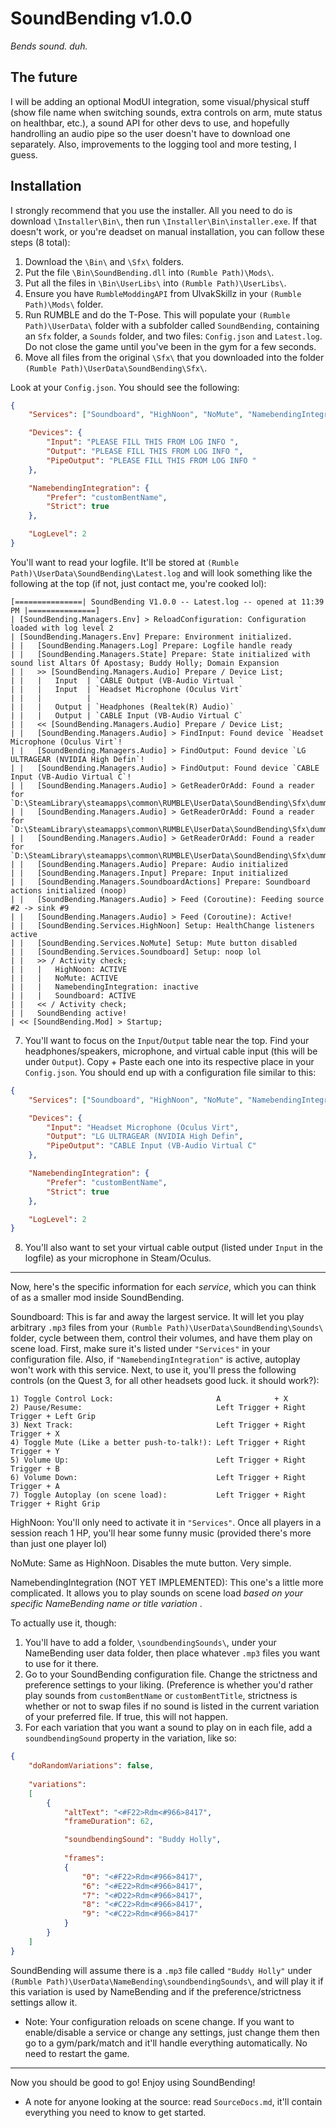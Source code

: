 # SoundBending v1.0.0
*Bends sound. duh.*

## The future
I will be adding an optional ModUI integration, some visual/physical stuff (show file name when switching sounds, extra controls on arm, mute status on healthbar, etc.), a sound API for other devs to use, and hopefully handrolling an audio pipe so the user doesn't have to download one separately. Also, improvements to the logging tool and more testing, I guess.

## Installation
I strongly recommend that you use the installer. All you need to do is download `\Installer\Bin\`, then run `\Installer\Bin\installer.exe`. If that doesn't work, or you're deadset on manual installation, you can follow these steps (8 total):

1) Download the `\Bin\` and `\Sfx\` folders.
2) Put the file `\Bin\SoundBending.dll` into `(Rumble Path)\Mods\`.
3) Put all the files in `\Bin\UserLibs\` into `(Rumble Path)\UserLibs\`.
4) Ensure you have `RumbleModdingAPI` from UlvakSkillz in your `(Rumble Path)\Mods\` folder.
5) Run RUMBLE and do the T-Pose. This will populate your `(Rumble Path)\UserData\` folder with a subfolder called `SoundBending`, containing an `Sfx` folder, a `Sounds` folder, and two files: `Config.json` and `Latest.log`. Do not close the game until you've been in the gym for a few seconds.
6) Move all files from the original `\Sfx\` that you downloaded into the folder `(Rumble Path)\UserData\SoundBending\Sfx\`.

Look at your `Config.json`. You should see the following:
```json
{
    "Services": ["Soundboard", "HighNoon", "NoMute", "NamebendingIntegration"],

    "Devices": {
        "Input": "PLEASE FILL THIS FROM LOG INFO ",
        "Output": "PLEASE FILL THIS FROM LOG INFO ",
        "PipeOutput": "PLEASE FILL THIS FROM LOG INFO "
    },

    "NamebendingIntegration": {
        "Prefer": "customBentName",
        "Strict": true
    },

    "LogLevel": 2
}
```

You'll want to read your logfile. It'll be stored at `(Rumble Path)\UserData\SoundBending\Latest.log` and will look something like the following at the top (if not, just contact me, you're cooked lol):

```
[===============| SoundBending V1.0.0 -- Latest.log -- opened at 11:39 PM |===============]
| [SoundBending.Managers.Env] > ReloadConfiguration: Configuration loaded with log level 2
| [SoundBending.Managers.Env] Prepare: Environment initialized.
| |   [SoundBending.Managers.Log] Prepare: Logfile handle ready
| |   [SoundBending.Managers.State] Prepare: State initialized with sound list Altars Of Apostasy; Buddy Holly; Domain Expansion
| |   >> [SoundBending.Managers.Audio] Prepare / Device List;
| |   |   Input  | `CABLE Output (VB-Audio Virtual `
| |   |   Input  | `Headset Microphone (Oculus Virt`
| |   |          | 
| |   |   Output | `Headphones (Realtek(R) Audio)`
| |   |   Output | `CABLE Input (VB-Audio Virtual C`
| |   << [SoundBending.Managers.Audio] Prepare / Device List;
| |   [SoundBending.Managers.Audio] > FindInput: Found device `Headset Microphone (Oculus Virt`!
| |   [SoundBending.Managers.Audio] > FindOutput: Found device `LG ULTRAGEAR (NVIDIA High Defin`!
| |   [SoundBending.Managers.Audio] > FindOutput: Found device `CABLE Input (VB-Audio Virtual C`!
| |   [SoundBending.Managers.Audio] > GetReaderOrAdd: Found a reader for `D:\SteamLibrary\steamapps\common\RUMBLE\UserData\SoundBending\Sfx\dummy.mp3`!
| |   [SoundBending.Managers.Audio] > GetReaderOrAdd: Found a reader for `D:\SteamLibrary\steamapps\common\RUMBLE\UserData\SoundBending\Sfx\dummy.mp3`!
| |   [SoundBending.Managers.Audio] > GetReaderOrAdd: Found a reader for `D:\SteamLibrary\steamapps\common\RUMBLE\UserData\SoundBending\Sfx\dummy.mp3`!
| |   [SoundBending.Managers.Audio] Prepare: Audio initialized
| |   [SoundBending.Managers.Input] Prepare: Input initialized
| |   [SoundBending.Managers.SoundboardActions] Prepare: Soundboard actions initialized (noop)
| |   [SoundBending.Managers.Audio] > Feed (Coroutine): Feeding source #2 -> sink #9
| |   [SoundBending.Managers.Audio] > Feed (Coroutine): Active!
| |   [SoundBending.Services.HighNoon] Setup: HealthChange listeners active
| |   [SoundBending.Services.NoMute] Setup: Mute button disabled
| |   [SoundBending.Services.Soundboard] Setup: noop lol
| |   >> / Activity check;
| |   |   HighNoon: ACTIVE
| |   |   NoMute: ACTIVE
| |   |   NamebendingIntegration: inactive
| |   |   Soundboard: ACTIVE
| |   << / Activity check;
| |   SoundBending active!
| << [SoundBending.Mod] > Startup;
```

7) You'll want to focus on the `Input`/`Output` table near the top. Find your headphones/speakers, microphone, and virtual cable input (this will be under `Output`). Copy + Paste each one into its respective place in your `Config.json`.
You should end up with a configuration file similar to this:

```json
{
    "Services": ["Soundboard", "HighNoon", "NoMute", "NamebendingIntegration"],

    "Devices": {
        "Input": "Headset Microphone (Oculus Virt",
        "Output": "LG ULTRAGEAR (NVIDIA High Defin",
        "PipeOutput": "CABLE Input (VB-Audio Virtual C"
    },

    "NamebendingIntegration": {
        "Prefer": "customBentName",
        "Strict": true
    },

    "LogLevel": 2
}
```

8) You'll also want to set your virtual cable output (listed under `Input` in the logfile) as your microphone in Steam/Oculus.

------

Now, here's the specific information for each *service*, which you can think of as a smaller mod inside SoundBending.

Soundboard: This is far and away the largest service. It will let you play arbitrary `.mp3` files from your `(Rumble Path)\UserData\SoundBending\Sounds\` folder, cycle between them, control their volumes, and have them play on scene load. First, make sure it's listed under `"Services"` in your configuration file. Also, if `"NamebendingIntegration"` is active, autoplay won't work with this service. Next, to use it, you'll press the following controls (on the Quest 3, for all other headsets good luck. it should work?):

```
1) Toggle Control Lock:                       A            + X
2) Pause/Resume:                              Left Trigger + Right Trigger + Left Grip
3) Next Track:                                Left Trigger + Right Trigger + X
4) Toggle Mute (Like a better push-to-talk!): Left Trigger + Right Trigger + Y
5) Volume Up:                                 Left Trigger + Right Trigger + B
6) Volume Down:                               Left Trigger + Right Trigger + A
7) Toggle Autoplay (on scene load):           Left Trigger + Right Trigger + Right Grip
```

HighNoon: You'll only need to activate it in `"Services"`. Once all players in a session reach 1 HP, you'll hear some funny music (provided there's more than just one player lol)

NoMute: Same as HighNoon. Disables the mute button. Very simple.

NamebendingIntegration (NOT YET IMPLEMENTED): This one's a little more complicated. It allows you to play sounds on scene load *based on your specific NameBending name or title variation* .

To actually use it, though: 

1) You'll have to add a folder, `\soundbendingSounds\`, under your NameBending user data folder, then place whatever `.mp3` files you want to use for it there.
2) Go to your SoundBending configuration file. Change the strictness and preference settings to your liking. (Preference is whether you'd rather play sounds from `customBentName` or `customBentTitle`, strictness is whether or not to swap files if no sound is listed in the current variation of your preferred file. If true, this will not happen.
3) For each variation that you want a sound to play on in each file, add a `soundbendingSound` property in the variation, like so:

```json
{
	"doRandomVariations": false,
	
	"variations":
	[
		{
			"altText": "<#F22>Rdm<#966>8417",
			"frameDuration": 62,

			"soundbendingSound": "Buddy Holly",
			
			"frames":
			{
				"0": "<#F22>Rdm<#966>8417",
				"6": "<#E22>Rdm<#966>8417",
				"7": "<#D22>Rdm<#966>8417",
				"8": "<#C22>Rdm<#966>8417",
				"9": "<#C22>Rdm<#966>8417"
			}
		}
	]
}
```

SoundBending will assume there is a `.mp3` file called `"Buddy Holly"` under `(Rumble Path)\UserData\NameBending\soundbendingSounds\`, and will play it if this variation is used by NameBending and if the preference/strictness settings allow it.

- Note: Your configuration reloads on scene change. If you want to enable/disable a service or change any settings, just change them then go to a gym/park/match and it'll handle everything automatically. No need to restart the game.

------

Now you should be good to go! Enjoy using SoundBending!

- A note for anyone looking at the source: read `SourceDocs.md`, it'll contain everything you need to know to get started.
